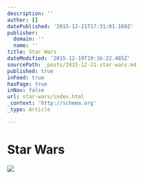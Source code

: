 ```yaml
---
description: ''
author: []
datePublished: '2015-12-21T17:31:01.169Z'
publisher:
  domain: ''
  name: ''
title: Star Wars
dateModified: '2015-12-19T19:16:22.485Z'
sourcePath: _posts/2015-12-21-star-wars.md
published: true
inFeed: true
hasPage: true
inNav: false
url: star-wars/index.html
_context: 'http://schema.org'
_type: Article

---
```

# Star Wars
![](https://the-grid-user-content.s3-us-west-2.amazonaws.com/ebf1c21e-690a-41cb-9b4d-570430ac5f6c.png)